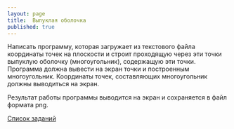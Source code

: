 ```yaml
---
layout: page
title:  Выпуклая оболочка
published: true
---
```


Написать программу, которая загружает из текстового файла координаты точек на плоскости и строит проходящую через эти точки выпуклую оболочку (многоугольник), содержащую эти точки. Программа должна вывести на экран точки и построенным многоугольник. Координаты точек, составляющих многоугольник должны выводиться на экран.

Результат работы программы выводится на экран и сохраняется в файл формата png.


[Список заданий](list.md)